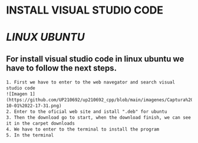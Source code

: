 # **INSTALL VISUAL STUDIO CODE**


# *LINUX UBUNTU* 


## For install visual studio code in linux ubuntu we have to follow the next steps.

    1. First we have to enter to the web navegator and search visual studio code
    ![Imagen 1](https://github.com/UP210692/up210692_cpp/blob/main/imagenes/Captura%20desde%202022-10-01%2022-17-31.png)
    2. Enter to the oficial web site and istall ".deb" for ubuntu  
    3. Then the download go to start, when the download finish, we can see it in the carpet downloads
    4. We have to enter to the terminal to install the program 
    5. In the terminal  
